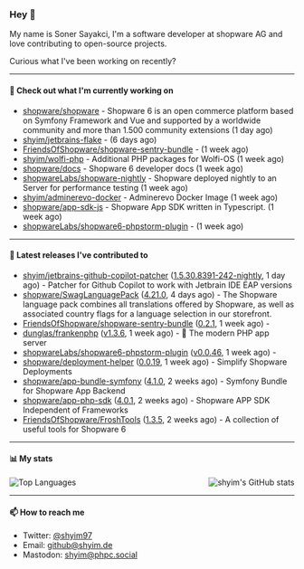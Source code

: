 ### Hey 👋

My name is Soner Sayakci, I'm a software developer at shopware AG and love contributing to open-source projects.

Curious what I've been working on recently?

---

#### 👷 Check out what I'm currently working on

- [shopware/shopware](https://github.com/shopware/shopware) - Shopware 6 is an open commerce platform based on Symfony Framework and Vue and supported by a worldwide community and more than 1.500 community extensions (1 day ago)
- [shyim/jetbrains-flake](https://github.com/shyim/jetbrains-flake) -  (6 days ago)
- [FriendsOfShopware/shopware-sentry-bundle](https://github.com/FriendsOfShopware/shopware-sentry-bundle) -  (1 week ago)
- [shyim/wolfi-php](https://github.com/shyim/wolfi-php) - Additional PHP packages for Wolfi-OS (1 week ago)
- [shopware/docs](https://github.com/shopware/docs) - Shopware 6 developer docs (1 week ago)
- [shopwareLabs/shopware-nightly](https://github.com/shopwareLabs/shopware-nightly) - Shopware deployed nightly to an Server for performance testing (1 week ago)
- [shyim/adminerevo-docker](https://github.com/shyim/adminerevo-docker) - Adminerevo Docker Image (1 week ago)
- [shopware/app-sdk-js](https://github.com/shopware/app-sdk-js) - Shopware App SDK written in Typescript. (1 week ago)
- [shopwareLabs/shopware6-phpstorm-plugin](https://github.com/shopwareLabs/shopware6-phpstorm-plugin) -  (1 week ago)

---

#### 🔭 Latest releases I've contributed to

- [shyim/jetbrains-github-copilot-patcher](https://github.com/shyim/jetbrains-github-copilot-patcher) ([1.5.30.8391-242-nightly](https://github.com/shyim/jetbrains-github-copilot-patcher/releases/tag/1.5.30.8391-242-nightly), 1 day ago) - Patcher for Github Copilot to work with Jetbrain IDE EAP versions
- [shopware/SwagLanguagePack](https://github.com/shopware/SwagLanguagePack) ([4.21.0](https://github.com/shopware/SwagLanguagePack/releases/tag/4.21.0), 4 days ago) - The Shopware language pack combines all translations offered by Shopware, as well as associated country flags for a language selection in our storefront.
- [FriendsOfShopware/shopware-sentry-bundle](https://github.com/FriendsOfShopware/shopware-sentry-bundle) ([0.2.1](https://github.com/FriendsOfShopware/shopware-sentry-bundle/releases/tag/0.2.1), 1 week ago) - 
- [dunglas/frankenphp](https://github.com/dunglas/frankenphp) ([v1.3.6](https://github.com/dunglas/frankenphp/releases/tag/v1.3.6), 1 week ago) - 🧟 The modern PHP app server
- [shopwareLabs/shopware6-phpstorm-plugin](https://github.com/shopwareLabs/shopware6-phpstorm-plugin) ([v0.0.46](https://github.com/shopwareLabs/shopware6-phpstorm-plugin/releases/tag/v0.0.46), 1 week ago) - 
- [shopware/deployment-helper](https://github.com/shopware/deployment-helper) ([0.0.19](https://github.com/shopware/deployment-helper/releases/tag/0.0.19), 1 week ago) - Simplify Shopware Deployments
- [shopware/app-bundle-symfony](https://github.com/shopware/app-bundle-symfony) ([4.1.0](https://github.com/shopware/app-bundle-symfony/releases/tag/4.1.0), 2 weeks ago) - Symfony Bundle for Shopware App Backend
- [shopware/app-php-sdk](https://github.com/shopware/app-php-sdk) ([4.0.1](https://github.com/shopware/app-php-sdk/releases/tag/4.0.1), 2 weeks ago) - Shopware APP SDK Independent of Frameworks
- [FriendsOfShopware/FroshTools](https://github.com/FriendsOfShopware/FroshTools) ([1.3.5](https://github.com/FriendsOfShopware/FroshTools/releases/tag/1.3.5), 2 weeks ago) - A collection of useful tools for Shopware 6

---

#### 📊 My stats

<img align="right" alt="shyim's GitHub stats" src="https://github-readme-stats.vercel.app/api?username=shyim&count_private=1&show_icons=true&" />

![Top Languages](https://github-readme-stats.vercel.app/api/top-langs/?username=shyim)

---

#### 📫 How to reach me

- Twitter: [@shyim97](https://twitter.com/shyim97)
- Email: [github@shyim.de](mailto://github@shyim.de)
- Mastodon: <a rel="me" href="https://phpc.social/@shyim">shyim@phpc.social</a>
